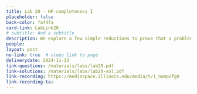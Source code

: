 ```yaml
---
title: Lab 20 - NP-completeness I
placeholder: false
back-color: faf4fa
card-link: LabLink20
# subtitle: And a subtitle
description: We explore a few simple reductions to prove that a problem is NP-hard. Special emphasis on the SAT problem. 
people:
layout: post
no-link: true  # stops link to page 
deliverydate: 2024-11-13
link-questions: /materials/labs/lab20.pdf
link-solutions: /materials/labs/lab20-sol.pdf
link-recording: https://mediaspace.illinois.edu/media/t/1_nomp2fg9
link-recording-ta:
---
```










